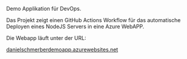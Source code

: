 Demo Applikation für DevOps.

Das Projekt zeigt einen GitHub Actions Workflow für das automatische Deployen eines NodeJS Servers in eine Azure WebAPP.

Die Webapp läuft unter der URL:

[danielschmerberdemoapp.azurewebsites.net](https://danielschmerberdemoapp.azurewebsites.net)

